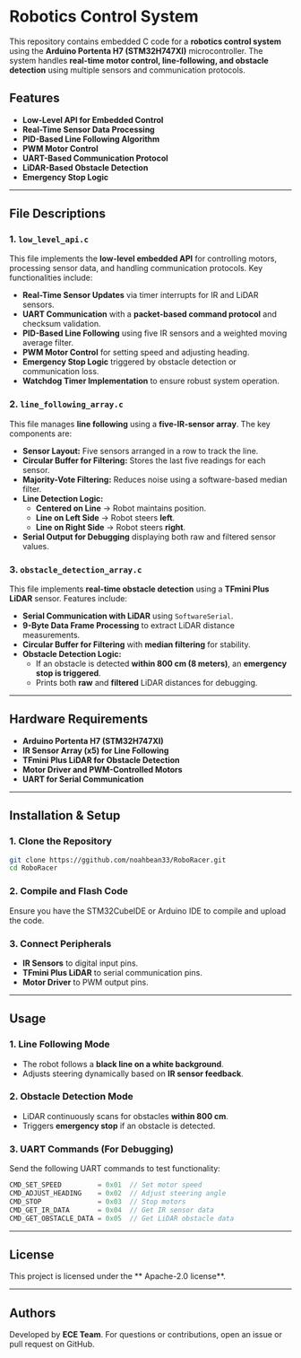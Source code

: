 # Robotics Control System

This repository contains embedded C code for a **robotics control system** using the **Arduino Portenta H7 (STM32H747XI)** microcontroller. The system handles **real-time motor control, line-following, and obstacle detection** using multiple sensors and communication protocols.

## Features
- **Low-Level API for Embedded Control**
- **Real-Time Sensor Data Processing**
- **PID-Based Line Following Algorithm**
- **PWM Motor Control**
- **UART-Based Communication Protocol**
- **LiDAR-Based Obstacle Detection**
- **Emergency Stop Logic**

---

## File Descriptions

### 1. `low_level_api.c`
This file implements the **low-level embedded API** for controlling motors, processing sensor data, and handling communication protocols. Key functionalities include:

- **Real-Time Sensor Updates** via timer interrupts for IR and LiDAR sensors.
- **UART Communication** with a **packet-based command protocol** and checksum validation.
- **PID-Based Line Following** using five IR sensors and a weighted moving average filter.
- **PWM Motor Control** for setting speed and adjusting heading.
- **Emergency Stop Logic** triggered by obstacle detection or communication loss.
- **Watchdog Timer Implementation** to ensure robust system operation.

### 2. `line_following_array.c`
This file manages **line following** using a **five-IR-sensor array**. The key components are:

- **Sensor Layout:** Five sensors arranged in a row to track the line.
- **Circular Buffer for Filtering:** Stores the last five readings for each sensor.
- **Majority-Vote Filtering:** Reduces noise using a software-based median filter.
- **Line Detection Logic:**
  - **Centered on Line** → Robot maintains position.
  - **Line on Left Side** → Robot steers **left**.
  - **Line on Right Side** → Robot steers **right**.
- **Serial Output for Debugging** displaying both raw and filtered sensor values.

### 3. `obstacle_detection_array.c`
This file implements **real-time obstacle detection** using a **TFmini Plus LiDAR** sensor. Features include:

- **Serial Communication with LiDAR** using `SoftwareSerial`.
- **9-Byte Data Frame Processing** to extract LiDAR distance measurements.
- **Circular Buffer for Filtering** with **median filtering** for stability.
- **Obstacle Detection Logic:**
  - If an obstacle is detected **within 800 cm (8 meters)**, an **emergency stop is triggered**.
  - Prints both **raw** and **filtered** LiDAR distances for debugging.

---

## Hardware Requirements
- **Arduino Portenta H7 (STM32H747XI)**
- **IR Sensor Array (x5) for Line Following**
- **TFmini Plus LiDAR for Obstacle Detection**
- **Motor Driver and PWM-Controlled Motors**
- **UART for Serial Communication**

---

## Installation & Setup
### 1. Clone the Repository
```sh
git clone https://ggithub.com/noahbean33/RoboRacer.git
cd RoboRacer
```
### 2. Compile and Flash Code
Ensure you have the STM32CubeIDE or Arduino IDE to compile and upload the code.

### 3. Connect Peripherals
- **IR Sensors** to digital input pins.
- **TFmini Plus LiDAR** to serial communication pins.
- **Motor Driver** to PWM output pins.

---

## Usage
### 1. Line Following Mode
- The robot follows a **black line on a white background**.
- Adjusts steering dynamically based on **IR sensor feedback**.

### 2. Obstacle Detection Mode
- LiDAR continuously scans for obstacles **within 800 cm**.
- Triggers **emergency stop** if an obstacle is detected.

### 3. UART Commands (For Debugging)
Send the following UART commands to test functionality:
```c
CMD_SET_SPEED         = 0x01  // Set motor speed
CMD_ADJUST_HEADING    = 0x02  // Adjust steering angle
CMD_STOP              = 0x03  // Stop motors
CMD_GET_IR_DATA       = 0x04  // Get IR sensor data
CMD_GET_OBSTACLE_DATA = 0x05  // Get LiDAR obstacle data
```

---

## License
This project is licensed under the ** Apache-2.0 license**.

---

## Authors
Developed by **ECE Team**. For questions or contributions, open an issue or pull request on GitHub.

